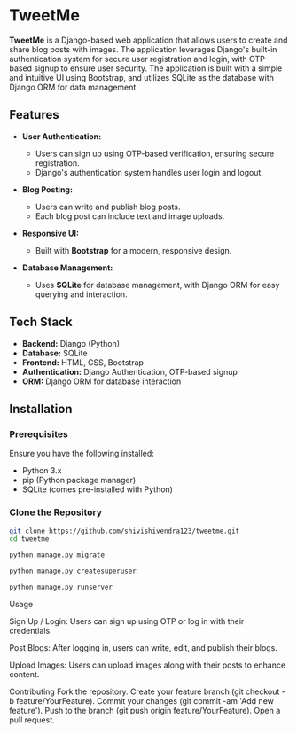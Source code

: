 # TweetMe

**TweetMe** is a Django-based web application that allows users to create and share blog posts with images. The application leverages Django's built-in authentication system for secure user registration and login, with OTP-based signup to ensure user security. The application is built with a simple and intuitive UI using Bootstrap, and utilizes SQLite as the database with Django ORM for data management.

## Features

- **User Authentication:** 
  - Users can sign up using OTP-based verification, ensuring secure registration.
  - Django's authentication system handles user login and logout.

- **Blog Posting:**
  - Users can write and publish blog posts.
  - Each blog post can include text and image uploads.

- **Responsive UI:**
  - Built with **Bootstrap** for a modern, responsive design.
  
- **Database Management:**
  - Uses **SQLite** for database management, with Django ORM for easy querying and interaction.

## Tech Stack

- **Backend:** Django (Python)
- **Database:** SQLite
- **Frontend:** HTML, CSS, Bootstrap
- **Authentication:** Django Authentication, OTP-based signup
- **ORM:** Django ORM for database interaction

## Installation

### Prerequisites

Ensure you have the following installed:
- Python 3.x
- pip (Python package manager)
- SQLite (comes pre-installed with Python)

### Clone the Repository

```bash
git clone https://github.com/shivishivendra123/tweetme.git
cd tweetme

python manage.py migrate

python manage.py createsuperuser

python manage.py runserver

```

Usage

Sign Up / Login: Users can sign up using OTP or log in with their credentials.

Post Blogs: After logging in, users can write, edit, and publish their blogs.

Upload Images: Users can upload images along with their posts to enhance content.

Contributing
Fork the repository.
Create your feature branch (git checkout -b feature/YourFeature).
Commit your changes (git commit -am 'Add new feature').
Push to the branch (git push origin feature/YourFeature).
Open a pull request.
